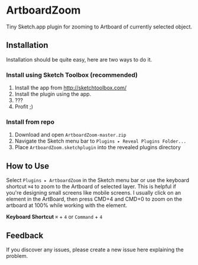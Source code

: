 # ArtboardZoom
Tiny Sketch.app plugin for zooming to Artboard of currently selected object.

## Installation
Installation should be quite easy, here are two ways to do it.

### Install using Sketch Toolbox (recommended)
1. Install the app from http://sketchtoolbox.com/
2. Install the plugin using the app.
3. ???
4. Profit ;)

### Install from repo
1. Download and open `ArtboardZoom-master.zip`
2. Navigate the Sketch menu bar to `Plugins ▸ Reveal Plugins Folder...`
3. Place `ArtboardZoom.sketchplugin` into the revealed plugins directory

## How to Use
Select `Plugins ▸ ArtboardZoom` in the Sketch menu bar or use the keyboard shortcut `⌘4` to zoom to the Artboard of selected layer. This is helpful if you're designing small screens like mobile screens. I usually click on an element in the ArtBoard, then press CMD+4 and CMD+0 to zoom on the artboard at 100% while working with the element.

**Keyboard Shortcut**
`⌘` + `4` or `Command` + `4`

## Feedback
If you discover any issues, please create a new issue here explaining the problem.
